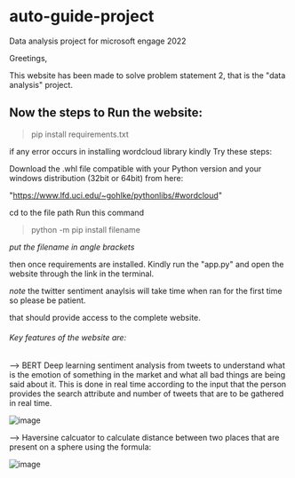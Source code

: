 # auto-guide-project
 Data analysis project for microsoft engage 2022

Greetings, 

This website has been made to solve problem statement 2, that is the "data analysis" project. 


## Now the steps to Run the website:

>  pip install requirements.txt

if any error occurs in installing wordcloud library kindly Try these steps:

Download the .whl file compatible with your Python version and your windows distribution (32bit or 64bit) from here:


"https://www.lfd.uci.edu/~gohlke/pythonlibs/#wordcloud"

cd to the file path
Run this command  
>  python -m pip install filename

*put the filename in  angle brackets*

then once requirements are installed. Kindly run the "app.py" and open the website through the link in the terminal.
 
*note* the twitter sentiment anaylsis will take time when ran for the first time so please be patient.
 
 

that should provide access to the complete website.

###### Key features of the website are:


--> BERT Deep learning sentiment analysis from tweets to understand what is the emotion of something in the market and what all bad things are being said about it. This is done in real time according to the input that the person provides the search attribute and number of tweets that are to be gathered in real time.

![image](https://user-images.githubusercontent.com/64247290/170885452-cfae2081-8f76-43d8-b423-94b05f1e31b7.png)


--> Haversine calcuator to calculate distance between two places that are present on a sphere using the formula:

![image](https://user-images.githubusercontent.com/64247290/170885246-b0162a49-979e-4da0-8608-08dd91712435.png)


